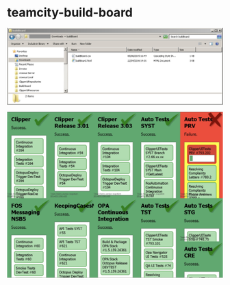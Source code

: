 # teamcity-build-board

![Alt text](images/folder-structure.jpg?raw=true "Folder Structure")

![Alt text](images/active-board.jpg?raw=true "Active Board")